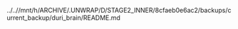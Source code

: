 ../..//mnt/h/ARCHIVE/.UNWRAP/D/STAGE2_INNER/8cfaeb0e6ac2/backups/current_backup/duri_brain/README.md
